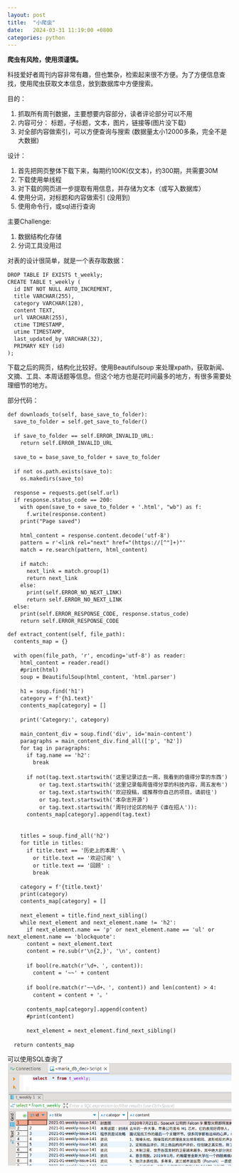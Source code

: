 ```yaml
---
layout: post
title:  "小爬虫"
date:   2024-03-31 11:19:00 +0800
categories: python
---
```


**爬虫有风险，使用须谨慎。**

科技爱好者周刊内容非常有趣，但也繁杂，检索起来很不方便。为了方便信息查找，使用爬虫获取文本信息，放到数据库中方便搜索。

目的：
1. 抓取所有周刊数据，主要想要内容部分，读者评论部分可以不用  
2. 内容可分： 标题，子标题，文本，图片，链接等(图片没下载)
3. 对全部内容做索引，可以方便查询与搜索 (数据量太小12000多条，完全不是大数据)

设计：
1. 首先把网页整体下载下来，每期约100K(仅文本)，约300期，共需要30M 
2. 下载使用单线程
3. 对下载的网页进一步提取有用信息，并存储为文本（或写入数据库） 
4. 使用分词，对标题和内容做索引 (没用到)
5. 使用命令行，或sql进行查询


主要Challenge: 
1. 数据结构化存储
2. 分词工具没用过


对表的设计很简单，就是一个表存取数据：
```
DROP TABLE IF EXISTS t_weekly;
CREATE TABLE t_weekly (
  id INT NOT NULL AUTO_INCREMENT,
  title VARCHAR(255),
  category VARCHAR(128),
  content TEXT,
  url VARCHAR(255),
  ctime TIMESTAMP,
  utime TIMESTAMP,
  last_updated_by VARCHAR(32),
  PRIMARY KEY (id)
);
```

下载之后的网页，结构化比较好。使用Beautifulsoup 来处理xpath，获取新闻、文摘、工具、本周话题等信息。但这个地方也是花时间最多的地方，有很多需要处理细节的地方。

部分代码： 
```
def downloads_to(self, base_save_to_folder):
  save_to_folder = self.get_save_to_folder()

  if save_to_folder == self.ERROR_INVALID_URL:
    return self.ERROR_INVALID_URL

  save_to = base_save_to_folder + save_to_folder

  if not os.path.exists(save_to):
    os.makedirs(save_to)

  response = requests.get(self.url)
  if response.status_code == 200:
    with open(save_to + save_to_folder + '.html', "wb") as f:
      f.write(response.content)
    print("Page saved")

    html_content = response.content.decode('utf-8')
    pattern = r'<link rel="next" href="(https://[^"]+)"'
    match = re.search(pattern, html_content)

    if match:
      next_link = match.group(1)
      return next_link
    else:
      print(self.ERROR_NO_NEXT_LINK)
      return self.ERROR_NO_NEXT_LINK
  else:
    print(self.ERROR_RESPONSE_CODE, response.status_code)
    return self.ERROR_RESPONSE_CODE
```

```
def extract_content(self, file_path):
  contents_map = {}

  with open(file_path, 'r', encoding='utf-8') as reader: 
    html_content = reader.read()
    #print(html)
    soup = BeautifulSoup(html_content, 'html.parser') 
    
    h1 = soup.find('h1')
    category = f'{h1.text}'
    contents_map[category] = []

    print('Category:', category)

    main_content_div = soup.find('div', id='main-content')
    paragraphs = main_content_div.find_all(['p', 'h2'])
    for tag in paragraphs:
      if tag.name == 'h2':
        break
      
      if not(tag.text.startswith('这里记录过去一周，我看到的值得分享的东西')
          or tag.text.startswith('这里记录每周值得分享的科技内容，周五发布') 
          or tag.text.startswith('欢迎投稿，或推荐你自己的项目，请前往') 
          or tag.text.startswith('本杂志开源')
          or tag.text.startswith('周刊讨论区的帖子《谁在招人')):
      contents_map[category].append(tag.text)


    titles = soup.find_all('h2')
    for title in titles:
      if title.text == '历史上的本周' \
        or title.text == '欢迎订阅' \
        or title.text == '回顾' :
        break

    category = f'{title.text}'
    print(category) 
    contents_map[category] = []

    next_element = title.find_next_sibling()
    while next_element and next_element.name != 'h2':
      if next_element.name == 'p' or next_element.name == 'ul' or next_element.name == 'blockquote':
      content = next_element.text
      content = re.sub(r'\n{2,}', '\n', content) 

      if bool(re.match(r'\d+、', content)):
        content = '~~' + content 
      
      if bool(re.match(r'~~\d+、', content)) and len(content) > 4:  
        content = content + '。'

      contents_map[category].append(content) 
      #print(content)

      next_element = next_element.find_next_sibling()

  return contents_map
```

可以使用SQL查询了 ![image](/images/2024-03-31.png)

